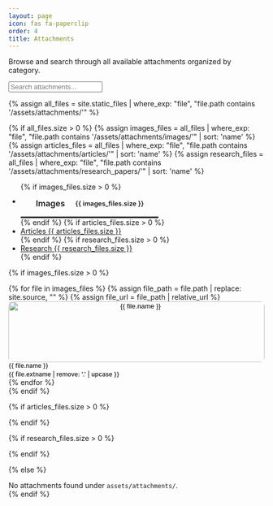 ```yaml
---
layout: page
icon: fas fa-paperclip
order: 4
title: Attachments
---
```


Browse and search through all available attachments organized by category.

<div class="search-wrapper mb-4">
  <input id="attachment-search" type="search" placeholder="Search attachments..." class="form-control" />
</div>

{% assign all_files = site.static_files | where_exp: "file", "file.path contains '/assets/attachments/'" %}

{% if all_files.size > 0 %}
{% assign images_files = all_files | where_exp: "file", "file.path contains '/assets/attachments/images/'" | sort: 'name' %}
{% assign articles_files = all_files | where_exp: "file", "file.path contains '/assets/attachments/articles/'" | sort: 'name' %}
{% assign research_files = all_files | where_exp: "file", "file.path contains '/assets/attachments/research_papers/'" | sort: 'name' %}

<!-- Horizontal Tab Navigation -->
<div class="attachment-tabs mb-4">
  <ul class="nav nav-tabs" id="attachmentTabs" role="tablist">
    {% if images_files.size > 0 %}
    <li class="nav-item" role="presentation">
      <a class="nav-link active" id="images-tab" href="#images-content" role="tab" aria-controls="images-content" aria-selected="true">
        <i class="fas fa-image"></i>Images <span class="badge badge-secondary">{{ images_files.size }}</span>
      </a>
    </li>
    {% endif %}
    {% if articles_files.size > 0 %}
    <li class="nav-item" role="presentation">
      <a class="nav-link{% unless images_files.size > 0 %} active{% endunless %}" id="articles-tab" href="#articles-content" role="tab" aria-controls="articles-content" aria-selected="{% if images_files.size > 0 %}false{% else %}true{% endif %}">
        <i class="fas fa-file-alt"></i>Articles <span class="badge badge-secondary">{{ articles_files.size }}</span>
      </a>
    </li>
    {% endif %}
    {% if research_files.size > 0 %}
    <li class="nav-item" role="presentation">
      <a class="nav-link{% unless images_files.size > 0 or articles_files.size > 0 %} active{% endunless %}" id="research-tab" href="#research-content" role="tab" aria-controls="research-content" aria-selected="{% unless images_files.size > 0 or articles_files.size > 0 %}true{% else %}false{% endunless %}">
        <i class="fas fa-graduation-cap"></i>Research <span class="badge badge-secondary">{{ research_files.size }}</span>
      </a>
    </li>
    {% endif %}
  </ul>
</div>

<!-- Tab Content -->
<div class="tab-content" id="attachmentTabContent">
  
  {% if images_files.size > 0 %}
  <!-- Images Tab -->
  <div class="tab-pane fade show active" id="images-content" role="tabpanel" aria-labelledby="images-tab">
    <div class="row" id="images-grid">
      {% for file in images_files %}
      {% assign file_path = file.path | replace: site.source, "" %}
      {% assign file_url = file_path | relative_url %}
      <div class="col-sm-6 col-md-4 col-lg-3 mb-3">
        <div class="card attachment-item" data-search="images {{ file.name }} {{ file.extname }}" data-category="images">
          <div class="card-body p-2">
            <div class="text-center mb-2">
              <button type="button" class="attachment-preview-btn" onclick="showImageModal('{{ file_url }}', '{{ file.name }}', event)" aria-label="Preview {{ file.name }}">
                <img src="{{ file_path }}" alt="{{ file.name }}" class="attachment-thumbnail no-lightbox" loading="lazy" />
              </button>
            </div>
            <div class="text-center">
              <small class="attachment-filename" title="{{ file.name }}">{{ file.name }}</small>
              <small class="attachment-type">{{ file.extname | remove: '.' | upcase }}</small>
            </div>
          </div>
        </div>
      </div>
      {% endfor %}
    </div>
  </div>
  {% endif %}

  {% if articles_files.size > 0 %}
  <!-- Articles Tab -->
  <div class="tab-pane fade{% unless images_files.size > 0 %} show active{% endunless %}" id="articles-content" role="tabpanel" aria-labelledby="articles-tab">
    <div class="list-group" id="articles-list">
      {% for file in articles_files %}
      {% assign file_path = file.path | replace: site.source, "" %}
      {% assign file_url = file_path | relative_url %}
      <div class="list-group-item attachment-item" data-search="articles {{ file.name }} {{ file.extname }}" data-category="articles">
        <div class="attachment-file-row">
          <div class="attachment-icon">
            <i class="fas fa-file-pdf text-danger"></i>
          </div>
          <div class="attachment-info">
            <h6 class="attachment-title">
              <button type="button" class="attachment-link-btn" onclick="showPdfModal('{{ file_url }}', '{{ file.name }}', event)">{{ file.name }}</button>
            </h6>
            <small class="attachment-meta">{{ file.extname | remove: '.' | upcase }} file</small>
          </div>
          <div class="attachment-actions">
            <button type="button" class="btn btn-sm btn-outline-primary" onclick="showPdfModal('{{ file_url }}', '{{ file.name }}', event)">
              <i class="fas fa-eye"></i>Preview
            </button>
            <a href="{{ file_url }}" target="_blank" rel="noopener" class="btn btn-sm btn-outline-secondary">
              <i class="fas fa-download"></i>Download
            </a>
          </div>
        </div>
      </div>
      {% endfor %}
    </div>
  </div>
  {% endif %}

  {% if research_files.size > 0 %}
  <!-- Research Papers Tab -->
  <div class="tab-pane fade{% unless images_files.size > 0 or articles_files.size > 0 %} show active{% endunless %}" id="research-content" role="tabpanel" aria-labelledby="research-tab">
    <div class="list-group" id="research-list">
      {% for file in research_files %}
      {% assign file_path = file.path | replace: site.source, "" %}
      {% assign file_url = file_path | relative_url %}
      <div class="list-group-item attachment-item" data-search="research {{ file.name }} {{ file.extname }}" data-category="research">
        <div class="attachment-file-row">
          <div class="attachment-icon">
            <i class="fas fa-file-pdf text-success"></i>
          </div>
          <div class="attachment-info">
            <h6 class="attachment-title">
              <button type="button" class="attachment-link-btn" onclick="showPdfModal('{{ file_url }}', '{{ file.name }}', event)">{{ file.name }}</button>
            </h6>
            <small class="attachment-meta">{{ file.extname | remove: '.' | upcase }} file</small>
          </div>
          <div class="attachment-actions">
            <button type="button" class="btn btn-sm btn-outline-success" onclick="showPdfModal('{{ file_url }}', '{{ file.name }}', event)">
              <i class="fas fa-eye"></i>Preview
            </button>
            <a href="{{ file_url }}" target="_blank" class="btn btn-sm btn-outline-secondary">
              <i class="fas fa-download"></i>Download
            </a>
          </div>
        </div>
      </div>
      {% endfor %}
    </div>
  </div>
  {% endif %}

</div>

{% else %}
<div class="alert alert-info" role="alert">
  <i class="fas fa-info-circle mr-2"></i>
  No attachments found under <code>assets/attachments/</code>.
</div>
{% endif %}

<style>
/* ================================
   ATTACHMENT SYSTEM STYLES
   ================================ */

/* Tab Navigation */
.attachment-tabs .nav-tabs {
  border-bottom: 2px solid var(--border-color);
}

.attachment-tabs .nav-link {
  border: none;
  border-bottom: 3px solid transparent;
  color: var(--text-muted-color);
  font-weight: 600;
  padding: 14px 22px;
  line-height: 1.2;
  display: inline-flex;
  align-items: center;
  gap: 8px;
  font-size: 1.02rem;
  text-decoration: none;
  transition: all 0.2s ease;
}

.attachment-tabs .nav-link i {
  font-size: 1.05em;
}

.attachment-tabs .nav-link .badge {
  margin-left: 6px;
  padding: 0.25em 0.5em;
  font-size: 0.78em;
  border-radius: 10px;
  background-color: var(--text-muted-color);
}

.attachment-tabs .nav-link.active {
  background-color: transparent;
  border-bottom-color: var(--link-color);
  color: var(--text-color);
}

.attachment-tabs .nav-link:hover {
  background-color: var(--card-bg);
  border-color: transparent;
  color: var(--text-color);
}

/* Tab Content */
#attachmentTabContent > .tab-pane {
  display: none;
}

#attachmentTabContent > .tab-pane.active.show {
  display: block;
}

/* Image Grid */
.attachment-preview-btn {
  background: none;
  border: none;
  padding: 0;
  cursor: pointer;
  border-radius: 8px;
  overflow: hidden;
  transition: transform 0.2s ease, box-shadow 0.2s ease;
  display: block;
  width: 100%;
}

.attachment-preview-btn:hover {
  transform: translateY(-2px);
  box-shadow: 0 4px 12px rgba(0, 0, 0, 0.15);
}

.attachment-thumbnail {
  width: 100%;
  height: 120px;
  object-fit: cover;
  border-radius: 8px;
  transition: transform 0.2s ease;
}

.attachment-preview-btn:hover .attachment-thumbnail {
  transform: scale(1.05);
}

.attachment-filename {
  display: block;
  color: var(--text-color);
  font-weight: 500;
  margin-bottom: 2px;
  white-space: nowrap;
  overflow: hidden;
  text-overflow: ellipsis;
  max-width: 100%;
}

.attachment-type {
  color: var(--text-muted-color);
  font-size: 0.85em;
  font-weight: 500;
}

/* File List */
.attachment-file-row {
  display: flex;
  align-items: center;
  gap: 16px;
  padding: 12px 0;
}

.attachment-icon {
  flex-shrink: 0;
}

.attachment-icon i {
  font-size: 2rem;
}

.attachment-info {
  flex: 1;
  min-width: 0;
}

.attachment-title {
  margin: 0 0 4px 0;
  font-size: 1.1rem;
}

.attachment-link-btn {
  background: none;
  border: none;
  color: var(--link-color);
  text-decoration: none;
  padding: 0;
  font: inherit;
  cursor: pointer;
  transition: color 0.2s ease;
}

.attachment-link-btn:hover {
  color: var(--link-hover-color);
  text-decoration: underline;
}

.attachment-meta {
  color: var(--text-muted-color);
  font-size: 0.9em;
}

.attachment-actions {
  display: flex;
  gap: 8px;
  flex-shrink: 0;
}

/* List Items */
.list-group-item {
  border: 1px solid var(--border-color);
  background-color: var(--card-bg);
  transition: background-color 0.2s ease, transform 0.2s ease;
}

.list-group-item:hover {
  background-color: var(--card-header-bg);
  transform: translateY(-1px);
}

/* Responsive Design */
@media (max-width: 768px) {
  .attachment-tabs .nav-link {
    padding: 10px 14px;
    font-size: 0.95rem;
    gap: 6px;
  }
  
  .attachment-file-row {
    flex-direction: column;
    align-items: flex-start;
    gap: 12px;
  }
  
  .attachment-actions {
    width: 100%;
    justify-content: stretch;
  }
  
  .attachment-actions .btn {
    flex: 1;
    font-size: 0.85em;
    padding: 0.25rem 0.5rem;
  }
}

@media (max-width: 576px) {
  .attachment-tabs .nav-link {
    padding: 8px 12px;
    font-size: 0.9rem;
  }
  
  .attachment-tabs .nav-link i {
    display: none;
  }
}

/* Focus Management for Accessibility */
.attachment-preview-btn:focus,
.attachment-link-btn:focus {
  outline: 2px solid var(--link-color);
  outline-offset: 2px;
}

/* Loading States */
.attachment-thumbnail[loading] {
  background: var(--card-bg);
  background-image: linear-gradient(45deg, transparent 35%, rgba(255,255,255,0.1) 50%, transparent 65%);
  background-size: 200% 100%;
  animation: loading-shimmer 1.5s infinite;
}

@keyframes loading-shimmer {
  0% { background-position: -200% 0; }
  100% { background-position: 200% 0; }
}
</style>

<script>
// Make Jekyll data available to JavaScript
// Priority: Use generated data files first, fallback to plugin data
{% if site.data.attachment_galleries and site.data.attachment_galleries != empty %}
window.attachmentGalleries = {{ site.data.attachment_galleries | jsonify }};
{% else %}
window.attachmentGalleries = {};
{% endif %}

{% if site.data.attachment_references and site.data.attachment_references != empty %}
window.attachmentReferences = {{ site.data.attachment_references | jsonify }};
{% else %}
window.attachmentReferences = {};
{% endif %}
</script>
<script defer src="{{ '/assets/js/attachments.js' | relative_url }}"></script>
